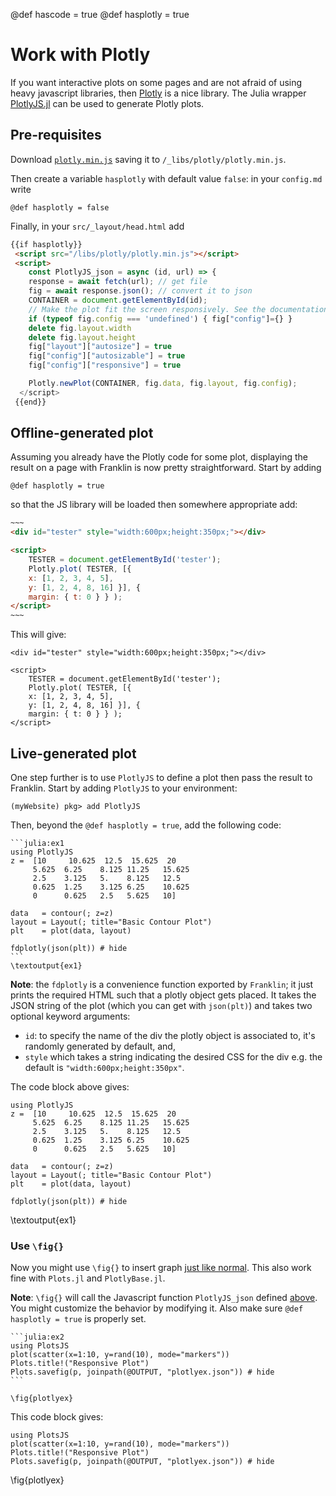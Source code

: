 @def hascode = true
@def hasplotly = true

# Work with Plotly

If you want interactive plots on some pages and are not afraid of using heavy javascript libraries, then [Plotly](https://plot.ly/javascript/) is a nice library.
The Julia wrapper [PlotlyJS.jl](https://github.com/sglyon/PlotlyJS.jl) can be used to generate Plotly plots.

## Pre-requisites

Download [`plotly.min.js`](https://cdn.plot.ly/plotly-latest.min.js) saving it to `/_libs/plotly/plotly.min.js`.

Then create a variable `hasplotly` with default value `false`: in your `config.md` write

```
@def hasplotly = false
```

Finally, in your `src/_layout/head.html` add

```html
{{if hasplotly}}
 <script src="/libs/plotly/plotly.min.js"></script> 
 <script>
	const PlotlyJS_json = async (id, url) => {
    response = await fetch(url); // get file
    fig = await response.json(); // convert it to json
    CONTAINER = document.getElementById(id);
    // Make the plot fit the screen responsively. See the documentation of plotly.js. https://plotly.com/javascript/responsive-fluid-layout/
    if (typeof fig.config === 'undefined') { fig["config"]={} }
    delete fig.layout.width
    delete fig.layout.height
    fig["layout"]["autosize"] = true
    fig["config"]["autosizable"] = true
    fig["config"]["responsive"] = true

    Plotly.newPlot(CONTAINER, fig.data, fig.layout, fig.config);
  </script>
 {{end}}
```

## Offline-generated plot

Assuming you already have the Plotly code for some plot, displaying  the  result on a page with Franklin is now pretty straightforward.
Start by adding

```
@def hasplotly = true
```

so that the JS library  will be  loaded then somewhere appropriate add:

```html
~~~
<div id="tester" style="width:600px;height:350px;"></div>

<script>
	TESTER = document.getElementById('tester');
	Plotly.plot( TESTER, [{
	x: [1, 2, 3, 4, 5],
	y: [1, 2, 4, 8, 16] }], {
	margin: { t: 0 } } );
</script>
~~~
```

This will give:

~~~
<div id="tester" style="width:600px;height:350px;"></div>

<script>
	TESTER = document.getElementById('tester');
	Plotly.plot( TESTER, [{
	x: [1, 2, 3, 4, 5],
	y: [1, 2, 4, 8, 16] }], {
	margin: { t: 0 } } );
</script>
~~~

## Live-generated plot

One step further is to use `PlotlyJS` to define a  plot then pass the result to Franklin.
Start by adding `PlotlyJS`  to your environment:

```julia-repl
(myWebsite) pkg> add PlotlyJS
```

Then, beyond the `@def hasplotly = true`, add the following code:

`````plaintext
```julia:ex1
using PlotlyJS
z =  [10     10.625  12.5  15.625  20
     5.625  6.25    8.125 11.25   15.625
     2.5    3.125   5.    8.125   12.5
     0.625  1.25    3.125 6.25    10.625
     0      0.625   2.5   5.625   10]

data   = contour(; z=z)
layout = Layout(; title="Basic Contour Plot")
plt    = plot(data, layout)

fdplotly(json(plt)) # hide
```
\textoutput{ex1}
`````

**Note**: the `fdplotly` is a convenience function exported by `Franklin`; it just prints the required HTML such that a plotly object gets placed. It takes the JSON string of the plot (which you can get with `json(plt)`) and takes two optional keyword arguments:
- `id`: to specify the name of the div the plotly object is associated to, it's randomly generated by default, and,
- `style` which takes a string indicating the desired CSS for the div e.g. the default is `"width:600px;height:350px"`.

The code block above gives:

```julia:ex1
using PlotlyJS
z =  [10     10.625  12.5  15.625  20
     5.625  6.25    8.125 11.25   15.625
     2.5    3.125   5.    8.125   12.5
     0.625  1.25    3.125 6.25    10.625
     0      0.625   2.5   5.625   10]

data   = contour(; z=z)
layout = Layout(; title="Basic Contour Plot")
plt    = plot(data, layout)

fdplotly(json(plt)) # hide
```
\textoutput{ex1}

### Use `\fig{}`
Now you might use `\fig{}` to insert graph [just like normal](/syntax/markdown/#inserting_a_figure). This also work fine with `Plots.jl` and `PlotlyBase.jl`.

**Note**: `\fig{}` will call the Javascript function `PlotlyJS_json` defined [above](#pre-requisites). You might customize the behavior by modifying it. Also make sure `@def hasplotly = true` is properly set.

``````plaintext
```julia:ex2
using PlotsJS
plot(scatter(x=1:10, y=rand(10), mode="markers"))
Plots.title!("Responsive Plot")
Plots.savefig(p, joinpath(@OUTPUT, "plotlyex.json")) # hide
```

\fig{plotlyex}
``````

This code block gives:

```julia:ex2
using PlotsJS
plot(scatter(x=1:10, y=rand(10), mode="markers"))
Plots.title!("Responsive Plot")
Plots.savefig(p, joinpath(@OUTPUT, "plotlyex.json")) # hide
```

\fig{plotlyex}